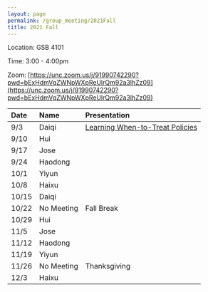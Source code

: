 ```yaml
---
layout: page
permalink: /group_meeting/2021Fall
title: 2021 Fall
---
```


Location: GSB 4101 

Time: 3:00 - 4:00pm

Zoom: [https://unc.zoom.us/j/91990742290?pwd=bExHdmVqZWNpWXpReUlrQm92a3lhZz09](https://unc.zoom.us/j/91990742290?pwd=bExHdmVqZWNpWXpReUlrQm92a3lhZz09)



| Date    | Name       | Presentation |
| :----   | :----------------------|:------------ |
| 9/3  | Daiqi | [Learning When-to-Treat Policies](https://www.tandfonline.com/doi/pdf/10.1080/01621459.2020.1831925?needAccess=true)|
| 9/10 | Hui | | 
| 9/17 | Jose |  |
| 9/24 | Haodong |  |
| 10/1 | Yiyun |  |
| 10/8 | Haixu |  |
| 10/15 | Daiqi | |
| 10/22 | No Meeting | Fall Break |
| 10/29 | Hui | |
| 11/5  | Jose | |
| 11/12 | Haodong|  |
| 11/19 | Yiyun |   |
| 11/26 | No Meeting |  Thanksgiving |
| 12/3 |Haixu |   |


